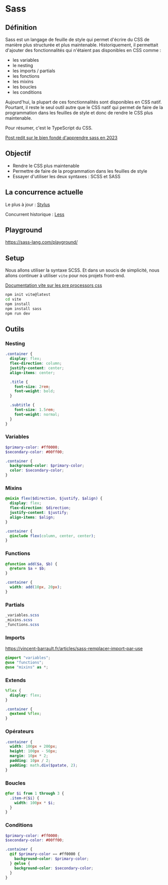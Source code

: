 # Sass

## Définition

Sass est un langage de feuille de style qui permet d'écrire du CSS de manière plus structurée et plus maintenable. Historiquement, il permettait d'ajouter des fonctionnalités qui n'étaient pas disponibles en CSS comme : 
- les variables
- le nesting
- les imports / partials
- les fonctions
- les mixins
- les boucles
- les conditions

Aujourd'hui, la plupart de ces fonctionnalités sont disponibles en CSS natif.
Pourtant, il reste le seul outil autre que le CSS natif qui permet de faire de la programmation dans les feuilles de style et donc de rendre le CSS plus maintenable.

Pour résumer, c'est le TypeScript du CSS.

[Post redit sur le bien fondé d'apprendre sass en 2023](https://www.reddit.com/r/webdev/comments/118m5uo/is_it_worth_learning_scss_in_2023/)

## Objectif

- Rendre le CSS plus maintenable
- Permettre de faire de la programmation dans les feuilles de style
- Essayer d'utiliser les deux syntaxes : SCSS et SASS

## La concurrence actuelle

Le plus à jour : [Stylus](https://stylus-lang.com/)

Concurrent historique : [Less](https://lesscss.org/)

## Playground

https://sass-lang.com/playground/

## Setup

Nous allons utiliser la syntaxe SCSS.
Et dans un soucis de simplicité, nous allons continuer à utiliser `vite` pour nos projets front-end. 

[Documentation vite sur les pre processors css](https://vitejs.dev/guide/features.html#css-pre-processors)

```bash
npm init vite@latest
cd vite
npm install
npm install sass
npm run dev
```

## Outils

### Nesting

```scss
.container {
  display: flex;
  flex-direction: column;
  justify-content: center;
  align-items: center;

  .title {
    font-size: 2rem;
    font-weight: bold;
  }

  .subtitle {
    font-size: 1.5rem;
    font-weight: normal;
  }
}
```

### Variables

```scss
$primary-color: #ff0000;
$secondary-color: #00ff00;

.container {
  background-color: $primary-color;
  color: $secondary-color;
}
```

### Mixins

```scss
@mixin flex($direction, $justify, $align) {
  display: flex;
  flex-direction: $direction;
  justify-content: $justify;
  align-items: $align;
}

.container {
  @include flex(column, center, center);
}
```

### Functions

```scss
@function add($a, $b) {
  @return $a + $b;
}

.container {
  width: add(10px, 20px);
}
```

### Partials

```scss
_variables.scss
_mixins.scss
_functions.scss
```

### Imports

https://vincent-barrault.fr/articles/sass-remplacer-import-par-use

```scss
@import "variables";
@use "functions";
@use "mixins" as *;
```

### Extends

```scss
%flex {
  display: flex;
}

.container {
  @extend %flex;
}
```

### Opérateurs

```scss
.container {
  width: 100px + 200px;
  height: 100px - 50px;
  margin: 10px * 2;
  padding: 10px / 2;
  padding: math.div($patate, 2);
}
```

### Boucles

```scss
@for $i from 1 through 3 {
  .item-#{$i} {
    width: 100px * $i;
  }
}
```

### Conditions

```scss
$primary-color: #ff0000;
$secondary-color: #00ff00;

.container {
  @if $primary-color == #ff0000 {
    background-color: $primary-color;
  } @else {
    background-color: $secondary-color;
  }
}
```